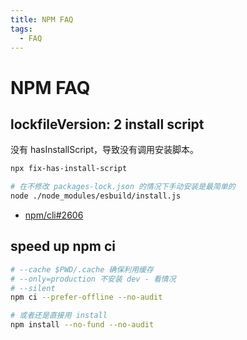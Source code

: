 ```yaml
---
title: NPM FAQ
tags:
  - FAQ
---
```


# NPM FAQ

## lockfileVersion: 2 install script

没有 hasInstallScript，导致没有调用安装脚本。

```bash
npx fix-has-install-script
```

```bash title="ESBuild"
# 在不修改 packages-lock.json 的情况下手动安装是最简单的
node ./node_modules/esbuild/install.js
```

- [npm/cli#2606](https://github.com/npm/cli/issues/2606)

## speed up npm ci

```bash
# --cache $PWD/.cache 确保利用缓存
# --only=production 不安装 dev - 看情况
# --silent
npm ci --prefer-offline --no-audit

# 或者还是直接用 install
npm install --no-fund --no-audit
```
